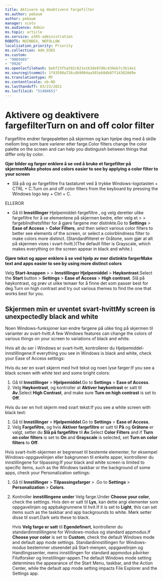 ```yaml
---
title: Aktivere og deaktivere fargefilter
ms.author: pebaum
author: pebaum
manager: scotv
ms.audience: Admin
ms.topic: article
ms.service: o365-administration
ROBOTS: NOINDEX, NOFOLLOW
localization_priority: Priority
ms.collection: Adm_O365
ms.custom:
- "9005665"
- "9926"
ms.openlocfilehash: bebf23f5a592c621e163de97d6c439eb7c3b14e1
ms.sourcegitcommit: 1f43598a726cdb9904aa501eb8db87f143020d9e
ms.translationtype: MT
ms.contentlocale: nb-NO
ms.lasthandoff: 03/23/2021
ms.locfileid: "51404651"
---
```

# <a name="turn-on-and-off-color-filter"></a><span data-ttu-id="03def-102">Aktivere og deaktivere fargefilter</span><span class="sxs-lookup"><span data-stu-id="03def-102">Turn on and off color filter</span></span>

<span data-ttu-id="03def-103">Fargefiltre endrer fargepaletten på skjermen og kan hjelpe deg med å skille mellom ting som bare varierer etter farge.</span><span class="sxs-lookup"><span data-stu-id="03def-103">Color filters change the color palette on the screen and can help you distinguish between things that differ only by color.</span></span>

<span data-ttu-id="03def-104">**Gjør bilder og farger enklere å se ved å bruke et fargefilter på skjermen**</span><span class="sxs-lookup"><span data-stu-id="03def-104">**Make photos and colors easier to see by applying a color filter to your screen**</span></span>

- <span data-ttu-id="03def-105">Slå på og av fargefiltre fra tastaturet ved å trykke Windows-logotasten + CTRL + C.</span><span class="sxs-lookup"><span data-stu-id="03def-105">Turn on and off color filters from the keyboard by pressing the Windows logo key + Ctrl + C.</span></span> 

<span data-ttu-id="03def-106">ELLER</span><span class="sxs-lookup"><span data-stu-id="03def-106">OR</span></span>

- <span data-ttu-id="03def-107">Gå til **Innstillinger** Hjelpemiddel-fargefiltre , og velg deretter ulike fargefiltre for å se elementene på skjermen bedre, eller velg et  >    >  fargeblindhetsfilter for å gjøre fargene mer distinkte.</span><span class="sxs-lookup"><span data-stu-id="03def-107">Go to **Settings** > **Ease of Access** > **Color Filters**, and then select various color filters to better see elements of the screen, or select a colorblindness filter to make colors more distinct.</span></span>  <span data-ttu-id="03def-108">(Standardfilteret er Gråtone, som gjør at alt på skjermen vises i svart-hvitt.)</span><span class="sxs-lookup"><span data-stu-id="03def-108">(The default filter is Grayscale, which makes everything on the screen appear in black and white.)</span></span>

<span data-ttu-id="03def-109">**Gjøre tekst og apper enklere å se ved hjelp av mer distinkte farger**</span><span class="sxs-lookup"><span data-stu-id="03def-109">**Make text and apps easier to see by using more distinct colors**</span></span>  

<span data-ttu-id="03def-110">Velg **Start-knappen** >   >  **Innstillinger Hjelpemiddel**  >  **Høykontrast**.</span><span class="sxs-lookup"><span data-stu-id="03def-110">Select the **Start** button > **Settings** > **Ease of Access** > **High contrast**.</span></span> <span data-ttu-id="03def-111">Slå på høykontrast, og prøv ut ulike temaer for å finne det som passer best for deg.</span><span class="sxs-lookup"><span data-stu-id="03def-111">Turn on high contrast and try out various themes to find the one that works best for you.</span></span>

## <a name="my-screen-is-unexpectedly-black-and-white"></a><span data-ttu-id="03def-112">Skjermen min er uventet svart-hvitt</span><span class="sxs-lookup"><span data-stu-id="03def-112">My screen is unexpectedly black and white</span></span>

<span data-ttu-id="03def-113">Noen Windows-funksjoner kan endre fargene på ulike ting på skjermen til varianter av svart-hvitt.</span><span class="sxs-lookup"><span data-stu-id="03def-113">A few Windows features can change the colors of various things on your screen to variations of black and white.</span></span>

<span data-ttu-id="03def-114">Hvis alt du ser i Windows er svart-hvitt, kontrollerer du Hjelpemiddel-innstillingene:</span><span class="sxs-lookup"><span data-stu-id="03def-114">If everything you see in Windows is black and white, check your Ease of Access settings:</span></span>

<span data-ttu-id="03def-115">Hvis du ser en svart skjerm med hvit tekst og noen lyse farger:</span><span class="sxs-lookup"><span data-stu-id="03def-115">If you see a black screen with white text and some bright colors:</span></span>  

1. <span data-ttu-id="03def-116">Gå til **Innstillinger**  >  **Hjelpemiddel**.</span><span class="sxs-lookup"><span data-stu-id="03def-116">Go to **Settings** > **Ease of Access**.</span></span>  
1. <span data-ttu-id="03def-117">Velg **Høykontrast**, og kontroller at **Aktiver høykontrast** er satt til **Av**.</span><span class="sxs-lookup"><span data-stu-id="03def-117">Select **High Contrast**, and make sure **Turn on high contrast** is set to **Off**.</span></span>

<span data-ttu-id="03def-118">Hvis du ser en hvit skjerm med svart tekst:</span><span class="sxs-lookup"><span data-stu-id="03def-118">If you see a white screen with black text:</span></span>  

1. <span data-ttu-id="03def-119">Gå til **Innstillinger**  >  **Hjelpemiddel**.</span><span class="sxs-lookup"><span data-stu-id="03def-119">Go to **Settings** > **Ease of Access**.</span></span>  
1. <span data-ttu-id="03def-120">Velg **Fargefiltre,** og hvis **Aktiver fargefiltre** er satt til **På** og **Gråtone** er valgt, setter du **Slå på fargefiltre** til **Av**.</span><span class="sxs-lookup"><span data-stu-id="03def-120">Select **Color Filters** and if **Turn on color filters** is set to **On** and **Grayscale** is selected, set **Turn on color filters** to **Off**.</span></span>

<span data-ttu-id="03def-121">Hvis svart-hvitt-skjermen er begrenset til bestemte elementer, for eksempel Windows-oppgavelinjen eller bakgrunnen til enkelte apper, kontrollerer du innstillingene for tilpassing:</span><span class="sxs-lookup"><span data-stu-id="03def-121">If your black and white screen is limited to specific items, such as the Windows taskbar or the background of some apps, check your Personalization settings:</span></span>

1. <span data-ttu-id="03def-122">Gå til **Innstillinger**  >  **Tilpassingsfarger**  >  .</span><span class="sxs-lookup"><span data-stu-id="03def-122">Go to **Settings** > **Personalization** > **Colors**.</span></span>

1. <span data-ttu-id="03def-123">Kontroller **innstillingene under** Velg farge.</span><span class="sxs-lookup"><span data-stu-id="03def-123">Under **Choose your color**, check the settings.</span></span> <span data-ttu-id="03def-124">Hvis den er satt til **Lys**, kan dette angi elementer som oppgavelinjen og appbakgrunnene til hvit.</span><span class="sxs-lookup"><span data-stu-id="03def-124">If it is set to **Light**, this can set items such as the taskbar and app backgrounds to white.</span></span> <span data-ttu-id="03def-125">Mørk setter disse til svart.</span><span class="sxs-lookup"><span data-stu-id="03def-125">Dark sets these to black.</span></span>  

    <span data-ttu-id="03def-126">Hvis **Velg farge er satt** til **Egendefinert**, kontrollerer du standardinnstillingene for Windows-modus og standard appmodus.</span><span class="sxs-lookup"><span data-stu-id="03def-126">If **Choose your color** is set to **Custom**, check the default Windows mode and default app mode settings.</span></span> <span data-ttu-id="03def-127">Standardinnstillingen for Windows-modus bestemmer utseendet på Start-menyen, oppgavelinjen og Handlingssenter, mens innstillingen for standard appmodus påvirker Filutforsker og Innstillinger-appen.</span><span class="sxs-lookup"><span data-stu-id="03def-127">The default Windows mode setting determines the appearance of the Start Menu, taskbar, and the Action Center, while the default app mode setting impacts File Explorer and the Settings app.</span></span>

